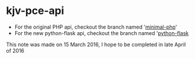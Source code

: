 # kjv-pce-api

* For the original PHP api, checkout the branch named '[minimal-php](https://github.com/psyclone241/kjv-pce-api/tree/minimal-php)'
* For the new python-flask api, checkout the branch named '[python-flask](https://github.com/psyclone241/kjv-pce-api/tree/python-flask)

This note was made on 15 March 2016, I hope to be completed in late April of 2016

